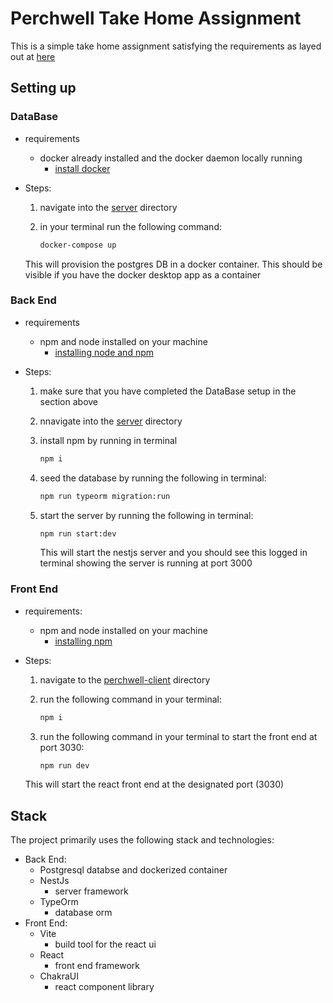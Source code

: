 # Perchwell Take Home Assignment

This is a simple take home assignment satisfying the requirements as layed out at [here](https://you.ashbyhq.com/Perchwell/assignment/d8d36140-b3be-4155-a8ad-652ae87e6904)

## Setting up

### DataBase

- requirements
  - docker already installed and the docker daemon locally running
    - [install docker](https://docs.docker.com/engine/install/_)
- Steps:

  1. navigate into the [server](./server/) directory
  2. in your terminal run the following command:

     ```BASH
     docker-compose up
     ```

  This will provision the postgres DB in a docker container.
  This should be visible if you have the docker desktop app as a container

### Back End

- requirements
  - npm and node installed on your machine
    - [installing node and npm](https://docs.npmjs.com/downloading-and-installing-node-js-and-npm)
- Steps:

  1. make sure that you have completed the DataBase setup in the section above
  2. nnavigate into the [server](./server/) directory
  3. install npm by running in terminal

     ```bash
     npm i
     ```

  4. seed the database by running the following in terminal:

     ```bash
     npm run typeorm migration:run
     ```

  5. start the server by running the following in terminal:

     ```bash
     npm run start:dev
     ```

     This will start the nestjs server and you should see this logged in terminal showing the server is running at port 3000

### Front End

- requirements:
  - npm and node installed on your machine
    - [installing npm](https://docs.npmjs.com/downloading-and-installing-node-js-and-npm)
- Steps:

  1. navigate to the [perchwell-client](./perchwell-client/) directory
  2. run the following command in your terminal:

     ```bash
     npm i
     ```

  3. run the following command in your terminal to start the front end at port 3030:

     ```bash
     npm run dev
     ```

  This will start the react front end at the designated port (3030)

## Stack

The project primarily uses the following stack and technologies:

- Back End:
  - Postgresql databse and dockerized container
  - NestJs
    - server framework
  - TypeOrm
    - database orm
- Front End:
  - Vite
    - build tool for the react ui
  - React
    - front end framework
  - ChakraUI
    - react component library
